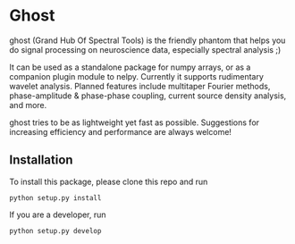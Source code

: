 # Ghost

ghost (Grand Hub Of Spectral Tools) is the friendly phantom that helps you do signal processing on neuroscience data, especially spectral analysis ;)

It can be used as a standalone package for numpy arrays, or as a companion plugin module to nelpy. Currently it supports rudimentary wavelet analysis. Planned features include multitaper Fourier methods, phase-amplitude & phase-phase coupling, current source density analysis, and more.

ghost tries to be as lightweight yet fast as possible. Suggestions for increasing efficiency and performance are always welcome!

## Installation

To install this package, please clone this repo and run

```python setup.py install```

If you are a developer, run

```python setup.py develop```
